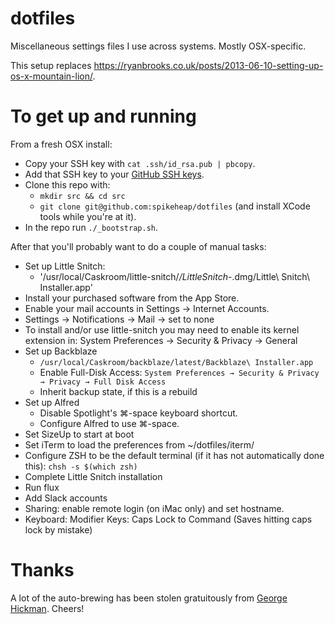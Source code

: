 dotfiles
========

Miscellaneous settings files I use across systems. Mostly OSX-specific.

This setup replaces https://ryanbrooks.co.uk/posts/2013-06-10-setting-up-os-x-mountain-lion/.

# To get up and running

From a fresh OSX install:

- Copy your SSH key with `cat .ssh/id_rsa.pub | pbcopy`.
- Add that SSH key to your [GitHub SSH keys](https://github.com/settings/keys).
- Clone this repo with:
  - `mkdir src && cd src` 
  - `git clone git@github.com:spikeheap/dotfiles` (and install XCode tools while you're at it).
- In the repo run `./_bootstrap.sh`.

After that you'll probably want to do a couple of manual tasks:

- Set up Little Snitch:
  - '/usr/local/Caskroom/little-snitch/*/LittleSnitch-*.dmg/Little\ Snitch\ Installer.app'
- Install your purchased software from the App Store.
- Enable your mail accounts in Settings -> Internet Accounts.
- Settings -> Notifications -> Mail -> set to none
- To install and/or use little-snitch you may need to enable its kernel extension in: System Preferences → Security & Privacy → General
- Set up Backblaze
  - `/usr/local/Caskroom/backblaze/latest/Backblaze\ Installer.app`
  - Enable Full-Disk Access: `System Preferences → Security & Privacy → Privacy → Full Disk Access`
  - Inherit backup state, if this is a rebuild
- Set up Alfred
  - Disable Spotlight's ⌘-space keyboard shortcut.
  - Configure Alfred to use ⌘-space.
- Set SizeUp to start at boot
- Set iTerm to load the preferences from ~/dotfiles/iterm/
- Configure ZSH to be the default terminal (if it has not automatically done this): `chsh -s $(which zsh)`
- Complete Little Snitch installation
- Run flux 
- Add Slack accounts
- Sharing: enable remote login (on iMac only) and set hostname.
- Keyboard: Modifier Keys: Caps Lock to Command (Saves hitting caps lock by mistake)

# Thanks

A lot of the auto-brewing has been stolen gratuitously from [George Hickman](https://github.com/ghickman/dotfiles). Cheers!
